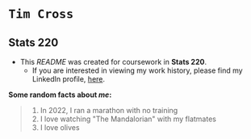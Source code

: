 # `Tim Cross`
## Stats 220

* This *README* was created for coursework in **Stats 220**. 
    * If you are interested in viewing my work history, please find my LinkedIn profile, [here](https://www.linkedin.com/in/tim-cross-b4b99b1b8/). 




**Some random facts about _me_:**
> 1. In 2022, I ran a marathon with no training
> 2. I love watching "The Mandalorian" with my flatmates
> 3. I love olives
